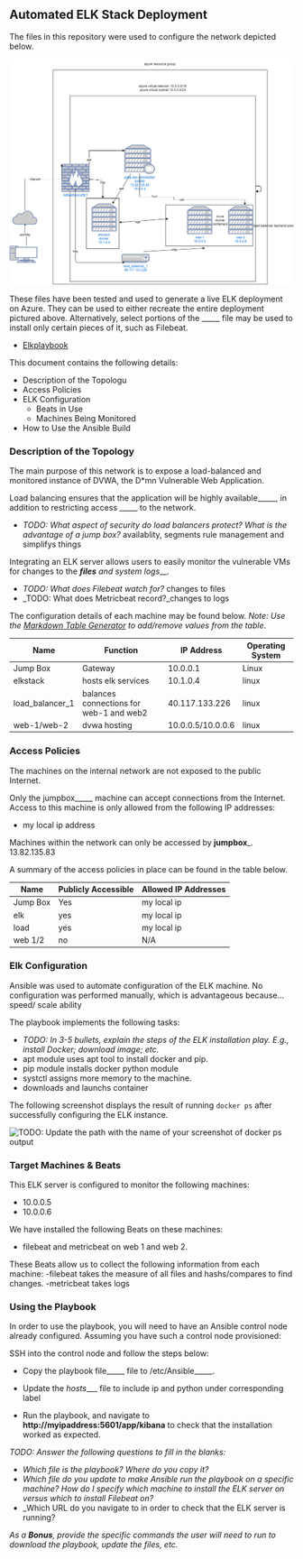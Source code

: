 ## Automated ELK Stack Deployment

The files in this repository were used to configure the network depicted below.

![diagram of elk network ](diagrams/Diagram.png)

These files have been tested and used to generate a live ELK deployment on Azure. They can be used to either recreate the entire deployment pictured above. Alternatively, select portions of the _____ file may be used to install only certain pieces of it, such as Filebeat.

  - [Elkplaybook](ansible/elkplaybook.yml)

This document contains the following details:
- Description of the Topologu
- Access Policies
- ELK Configuration
  - Beats in Use
  - Machines Being Monitored
- How to Use the Ansible Build


### Description of the Topology

The main purpose of this network is to expose a load-balanced and monitored instance of DVWA, the D*mn Vulnerable Web Application.

Load balancing ensures that the application will be highly available_____, in addition to restricting access _____ to the network.
- _TODO: What aspect of security do load balancers protect? What is the advantage of a jump box?_
availablity, segments rule management and simplifys things

Integrating an ELK server allows users to easily monitor the vulnerable VMs for changes to the ___files__ and system _logs____.
- _TODO: What does Filebeat watch for?_ changes to files
- _TODO: What does Metricbeat record?_changes to logs

The configuration details of each machine may be found below.
_Note: Use the [Markdown Table Generator](http://www.tablesgenerator.com/markdown_tables) to add/remove values from the table_.

| Name     | Function | IP Address | Operating System |
|----------|----------|------------|------------------|
| Jump Box | Gateway  | 10.0.0.1   | Linux            |
|elkstack  | hosts elk services| 10.1.0.4           | linux                  |
| load_balancer_1    | balances connections for web-1 and web2          |    40.117.133.226        | linux                 |
| web-1/web-2 | dvwa hosting         |  10.0.0.5/10.0.0.6          |     linux             |

### Access Policies

The machines on the internal network are not exposed to the public Internet. 

Only the jumpbox_____ machine can accept connections from the Internet. Access to this machine is only allowed from the following IP addresses:
- my local ip address

Machines within the network can only be accessed by __jumpbox___.
13.82.135.83

A summary of the access policies in place can be found in the table below.

| Name     | Publicly Accessible | Allowed IP Addresses |
|----------|---------------------|----------------------|
| Jump Box | Yes              | my local ip    |
| elk          |    yes                | my local ip                |
| load          |      yes              | my local ip                      |
| web 1/2   | no    |      N/A   |
### Elk Configuration

Ansible was used to automate configuration of the ELK machine. No configuration was performed manually, which is advantageous because...
speed/ scale ability 

The playbook implements the following tasks:
- _TODO: In 3-5 bullets, explain the steps of the ELK installation play. E.g., install Docker; download image; etc._
- apt module uses apt tool to install docker and pip.
- pip module installs docker python module
- systctl assigns more  memory to the machine.
- downloads and launchs container

The following screenshot displays the result of running `docker ps` after successfully configuring the ELK instance.

![TODO: Update the path with the name of your screenshot of docker ps output](Images/docker_ps_output.png)

### Target Machines & Beats
This ELK server is configured to monitor the following machines:
- 10.0.0.5
- 10.0.0.6

We have installed the following Beats on these machines:
- filebeat and metricbeat on web 1 and web 2.

These Beats allow us to collect the following information from each machine:
-filebeat takes the measure of all files and hashs/compares to find changes.
-metricbeat takes logs
### Using the Playbook
In order to use the playbook, you will need to have an Ansible control node already configured. Assuming you have such a control node provisioned: 

SSH into the control node and follow the steps below:
- Copy the playbook file_____ file to /etc/Ansible_____.
- Update the _hosts____ file to include ip and python under corresponding label

- Run the playbook, and navigate to __http://myipaddress:5601/app/kibana__ to check that the installation worked as expected.

_TODO: Answer the following questions to fill in the blanks:_
- _Which file is the playbook? Where do you copy it?_
- _Which file do you update to make Ansible run the playbook on a specific machine? How do I specify which machine to install the ELK server on versus which to install Filebeat on?_
- _Which URL do you navigate to in order to check that the ELK server is running?

_As a **Bonus**, provide the specific commands the user will need to run to download the playbook, update the files, etc._
